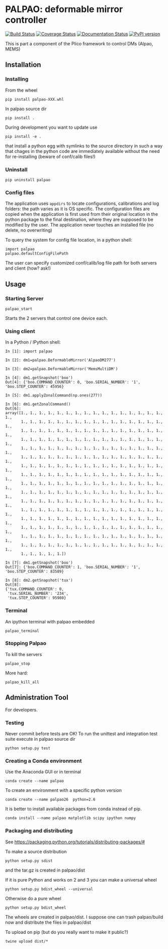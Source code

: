 # PALPAO: deformable mirror controller 

 [![Build Status][travis]][travislink]  [![Coverage Status][coveralls]][coverallslink] [![Documentation Status](https://readthedocs.org/projects/palpao/badge/?version=latest)](https://palpao.readthedocs.io/en/latest/?badge=latest) [![PyPI version][pypiversion]][pypiversionlink]


This is part a component of the Plico framework to control DMs (Alpao, MEMS)


[plico]: https://github.com/ArcetriAdaptiveOptics/plico
[pysilico]: https://github.com/ArcetriAdaptiveOptics/pysilico
[allied]: https://www.alliedvision.com
[travis]: https://travis-ci.com/ArcetriAdaptiveOptics/palpao.svg?branch=master "go to travis"
[travislink]: https://travis-ci.com/ArcetriAdaptiveOptics/palpao
[coveralls]: https://coveralls.io/repos/github/ArcetriAdaptiveOptics/palpao/badge.svg?branch=master "go to coveralls"
[coverallslink]: https://coveralls.io/github/ArcetriAdaptiveOptics/palpao
[pypiversion]: https://badge.fury.io/py/palpao.svg
[pypiversionlink]: https://badge.fury.io/py/palpao

## Installation

### Installing

From the wheel

```
pip install palpao-XXX.whl
```

In palpao source dir

```
pip install .
```

During development you want to update use

```
pip install -e .
```
that install a python egg with symlinks to the source directory in such 
a way that chages in the python code are immediately available without 
the need for re-installing (beware of conf/calib files!)

### Uninstall

```
pip uninstall palpao
```

### Config files

The application uses `appdirs` to locate configurations, calibrations 
and log folders: the path varies as it is OS specific. 
The configuration files are copied when the application is first used
from their original location in the python package to the final
destination, where they are supposed to be modified by the user.
The application never touches an installed file (no delete, no overwriting)

To query the system for config file location, in a python shell:

```
import palpao
palpao.defaultConfigFilePath
```


The user can specify customized conf/calib/log file path for both
servers and client (how? ask!)


## Usage

### Starting Server

```
palpao_start
```
Starts the 2 servers that control one device each.


### Using client 

In a Python / IPython shell:

```
In [1]: import palpao

In [2]: dm1=palpao.DeformableMirror('AlpaoDM277')

In [3]: dm2=palpao.DeformableMirror('MemsMultiDM')

In [4]: dm1.getSnapshot('boo')
Out[4]: {'boo.COMMAND_COUNTER': 0, 'boo.SERIAL_NUMBER': '1', 'boo.STEP_COUNTER': 45956}

In [5]: dm1.applyZonalCommand(np.ones(277))

In [6]: dm1.getZonalCommand()
Out[6]:
array([1., 1., 1., 1., 1., 1., 1., 1., 1., 1., 1., 1., 1., 1., 1., 1., 1.,
       1., 1., 1., 1., 1., 1., 1., 1., 1., 1., 1., 1., 1., 1., 1., 1., 1.,
       1., 1., 1., 1., 1., 1., 1., 1., 1., 1., 1., 1., 1., 1., 1., 1., 1.,
       1., 1., 1., 1., 1., 1., 1., 1., 1., 1., 1., 1., 1., 1., 1., 1., 1.,
       1., 1., 1., 1., 1., 1., 1., 1., 1., 1., 1., 1., 1., 1., 1., 1., 1.,
       1., 1., 1., 1., 1., 1., 1., 1., 1., 1., 1., 1., 1., 1., 1., 1., 1.,
       1., 1., 1., 1., 1., 1., 1., 1., 1., 1., 1., 1., 1., 1., 1., 1., 1.,
       1., 1., 1., 1., 1., 1., 1., 1., 1., 1., 1., 1., 1., 1., 1., 1., 1.,
       1., 1., 1., 1., 1., 1., 1., 1., 1., 1., 1., 1., 1., 1., 1., 1., 1.,
       1., 1., 1., 1., 1., 1., 1., 1., 1., 1., 1., 1., 1., 1., 1., 1., 1.,
       1., 1., 1., 1., 1., 1., 1., 1., 1., 1., 1., 1., 1., 1., 1., 1., 1.,
       1., 1., 1., 1., 1., 1., 1., 1., 1., 1., 1., 1., 1., 1., 1., 1., 1.,
       1., 1., 1., 1., 1., 1., 1., 1., 1., 1., 1., 1., 1., 1., 1., 1., 1.,
       1., 1., 1., 1., 1., 1., 1., 1., 1., 1., 1., 1., 1., 1., 1., 1., 1.,
       1., 1., 1., 1., 1., 1., 1., 1., 1., 1., 1., 1., 1., 1., 1., 1., 1.,
       1., 1., 1., 1., 1., 1., 1., 1., 1., 1., 1., 1., 1., 1., 1., 1., 1.,
       1., 1., 1., 1., 1.])

In [7]: dm1.getSnapshot('boo')
Out[7]: {'boo.COMMAND_COUNTER': 1, 'boo.SERIAL_NUMBER': '1', 'boo.STEP_COUNTER': 83589}

In [8]: dm2.getSnapshot('tux')
Out[8]:
{'tux.COMMAND_COUNTER': 0,
 'tux.SERIAL_NUMBER': '234',
 'tux.STEP_COUNTER': 95980}
```


### Terminal

An ipython terminal with palpao embedded

```
palpao_terminal
```

### Stopping Palpao

To kill the servers

```
palpao_stop
```

More hard:

```
palpao_kill_all
```




## Administration Tool

For developers.


### Testing
Never commit before tests are OK!
To run the unittest and integration test suite execute in palpao source dir

```
python setup.py test
```


### Creating a Conda environment
Use the Anaconda GUI or in terminal

```
conda create --name palpao 
```

To create an environment with a specific python version

```
conda create --name palpao26  python=2.6
```


It is better to install available packages from conda instead of pip. 

```
conda install --name palpao matplotlib scipy ipython numpy
```

### Packaging and distributing

See https://packaging.python.org/tutorials/distributing-packages/#

To make a source distribution

```
python setup.py sdist
```

and the tar.gz is created in palpao/dist


If it is pure Python and works on 2 and 3 you can make a universal wheel 

```
python setup.py bdist_wheel --universal
```

Otherwise do a pure wheel

```
python setup.py bdist_wheel
```

The wheels are created in palpao/dist. I suppose one can trash palpao/build now and distribute the files in palpao/dist


To upload on pip (but do you really want to make it public?)

```
twine upload dist/*
```
